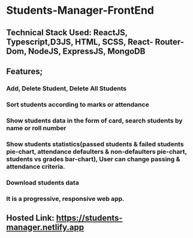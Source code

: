 # Students-Manager-FrontEnd

## Technical Stack Used: ReactJS, Typescript,D3JS, HTML, SCSS, React- Router-Dom, NodeJS, ExpressJS, MongoDB

## Features;

### Add, Delete Student, Delete All Students

### Sort students according to marks or attendance

### Show students data in the form of card, search students by name or roll number

### Show students statistics(passed students & failed students pie-chart, attendance defaulters & non-defaulters pie-chart, students vs grades bar-chart), User can change passing & attendance criteria.

### Download students data

### It is a progressive, responsive web app.

## Hosted Link: https://students-manager.netlify.app
